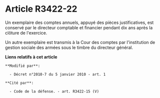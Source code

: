 # Article R3422-22

Un exemplaire des comptes annuels, appuyé des pièces justificatives, est conservé par le directeur comptable et financier
pendant dix ans après la clôture de l'exercice. 

Un autre exemplaire est transmis à la Cour des comptes par l'institution de gestion sociale des armées sous le timbre du
directeur général.

**Liens relatifs à cet article**

	**Modifié par**:

	  - Décret n°2010-7 du 5 janvier 2010 - art. 1

	**Cité par**:

	  - Code de la défense. - art. R3422-15 (V)

